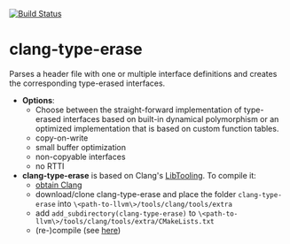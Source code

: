 [![Build Status](https://travis-ci.org/lubkoll/clang-type-erase.svg?branch=master)](https://travis-ci.org/lubkoll/clang-type-erase)

# clang-type-erase

Parses a header file with one or multiple interface definitions and creates the corresponding type-erased interfaces.


* **Options**:
    * Choose between the straight-forward implementation of type-erased interfaces based on built-in dynamical polymorphism or an optimized implementation that is based on custom function tables.
    * copy-on-write
    * small buffer optimization
    * non-copyable interfaces
    * no RTTI
* **clang-type-erase** is based on Clang's [LibTooling](https://clang.llvm.org/docs/LibTooling.html). To compile it:
    * [obtain Clang](https://clang.llvm.org/docs/LibASTMatchersTutorial.html)
    * download/clone clang-type-erase and place the folder `clang-type-erase` into `\<path-to-llvm\>/tools/clang/tools/extra`
    * add `add_subdirectory(clang-type-erase)` to `\<path-to-llvm\>/tools/clang/tools/extra/CMakeLists.txt`
    * (re-)compile (see [here](https://clang.llvm.org/docs/LibASTMatchersTutorial.html))

